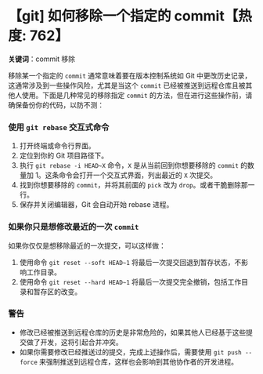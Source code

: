 # 【git] 如何移除一个指定的 commit【热度: 762】

**关键词**：commit 移除

移除某一个指定的 `commit` 通常意味着要在版本控制系统如 Git 中更改历史记录，这通常涉及到一些操作风险，尤其是当这个 `commit` 已经被推送到远程仓库且被其他人使用。下面是几种常见的移除指定 `commit` 的方法，但在进行这些操作前，请确保备份你的代码，以防不测：

### 使用 `git rebase` 交互式命令

1. 打开终端或命令行界面。
2. 定位到你的 Git 项目路径下。
3. 执行 `git rebase -i HEAD~X` 命令，`X` 是从当前回到你想要移除的 `commit` 的数量加 1。这条命令会打开一个交互式界面，列出最近的 `X` 次提交。
4. 找到你想要移除的 `commit`，并将其前面的 `pick` 改为 `drop`。或者干脆删除那一行。
5. 保存并关闭编辑器，Git 会自动开始 rebase 进程。

### 如果你只是想修改最近的一次 `commit`

如果你仅仅是想移除最近的一次提交，可以这样做：

1. 使用命令 `git reset --soft HEAD~1` 将最后一次提交回退到暂存状态，不影响工作目录。
2. 使用命令 `git reset --hard HEAD~1` 将最后一次提交完全撤销，包括工作目录和暂存区的改变。

### 警告

- 修改已经被推送到远程仓库的历史是非常危险的，如果其他人已经基于这些提交做了开发，这将引起合并冲突。
- 如果你需要修改已经推送过的提交，完成上述操作后，需要使用 `git push --force` 来强制推送到远程仓库，这样也会影响到其他协作者的开发进程。